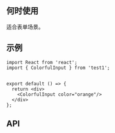 ## 何时使用

适合表单场景。

## 示例

```tsx
import React from 'react';
import { ColorfulInput } from 'test1';


export default () => {
  return <div>
    <ColorfulInput color="orange"/>
  </div>
};
```

## API

<API hideTitle  src="@/components/colorful-input/colorful-input.tsx" />
